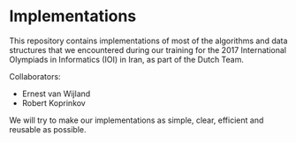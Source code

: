 # Implementations

This repository contains implementations of most of the algorithms and data structures that we encountered during our training for the 2017 International Olympiads in Informatics (IOI) in Iran, as part of the Dutch Team.

Collaborators:
- Ernest van Wijland
- Robert Koprinkov

We will try to make our implementations as simple, clear, efficient and reusable as possible.
